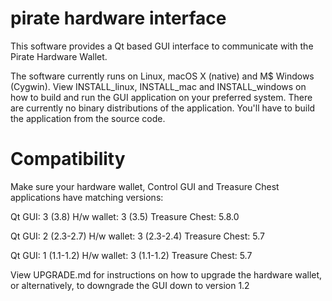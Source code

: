 # pirate hardware interface
This software provides a Qt based GUI interface to communicate with the Pirate Hardware Wallet. 

The software currently runs on Linux, macOS X (native) and M$ Windows (Cygwin). View INSTALL_linux, INSTALL_mac and INSTALL_windows on how to build and run the GUI application on your preferred system.
There are currently no binary distributions of the application. You'll have to build the application from the source code.

Compatibility
=============
Make sure your hardware wallet, Control GUI and Treasure Chest applications have matching versions:

Qt GUI: 3 (3.8)
H/w wallet: 3 (3.5)
Treasure Chest: 5.8.0

Qt GUI: 2 (2.3-2.7)
H/w wallet: 3 (2.3-2.4)
Treasure Chest: 5.7

Qt GUI: 1 (1.1-1.2)
H/w wallet: 3 (1.1-1.2)
Treasure Chest: 5.7

View UPGRADE.md for instructions on how to upgrade the hardware wallet, or alternatively, to downgrade the GUI down to version 1.2

